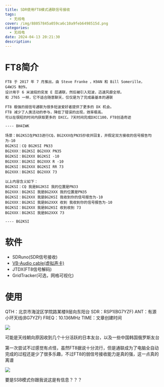 ```yaml
---
title: SDR使用FT8模式通联信号接收
tags:
  - 无线电
cover: /img/88057845a059ca6c10a9feb6498515d.png
categories:
  - 无线电
date: 2024-04-13 20:21:30
description: 
---
```

# FT8简介
```
FT8 于 2017 年 7 月推出，由 Steve Franke ，K9AN 和 Bill Somerille，G4WJS 制作。
设计用于 6 米波段的突发 E 层通联，然后被引入短波，迅速风靡全球。
和 JT65 一样，它不适合随意聊天，仅仅是为了完成最基本的通联

FT8 极强的弱信号通联为很多短波爱好者提供了更多的 DX 机会。
FT8 减少了人类活动的参与，降低了错误的出现，效率极高。
可以在很短的时间内获取更多的 DXCC。7天时间完成DXCC100，FT8创造奇迹

---- BH4IWK
```


```
场景：BG2KSI在PN33进行CQ，BG2XXX在PN35抄收并回复，并假定双方接收的信号报告均为-10
BG2KSI：CQ BG2KSI PN33
BG2XXX：BG2KSI BG2XXX PN35
BG2KSI：BG2XXX BG2KSI -10
BG2XXX：BG2KSI BG2XXX R -10
BG2KSI：BG2XXX BG2KSI RR 73
BG2XXX：BG2KSI BG2XXX 73

以上内容含义如下：
BG2KSI：CQ 我是BG2KSI 我的位置是PN33
BG2XXX：BG2KSI 我是BG2XXX 我的位置是PN35
BG2KSI：BG2XXX 我是BG2KSI 我收到你的信号报告为-10
BG2XXX：BG2KSI 我是BG2XXX 收到 我收到你的信号报告为-10
BG2KSI：BG2XXX 我是BG2KSI 收到收到 73
BG2XXX：BG2KSI 我是BG2XXX 73

---- BG2KSI
```

# 软件

+ SDRuno(SDR信号接收)
+ [VB-Audio cable(虚拟声卡)](VBCABLE_Driver_Pack43.zip)
+ JTDX(FT8信号解码)
+ GridTracker(可选，网格可视化)

# 使用
QTH：北京市海淀区学院路某楼9层向东阳台
SDR：RSP1(BG7YZF)
ANT：有源小环天线(BG7YZF)
FREQ：10.136MHz
TIME：文章创建时间

![](88057845a059ca6c10a9feb6498515d.png)

可能是天线朝向原因收到几个十分活跃的日本友台，以及一些中国韩国俄罗斯友台

第一次尝试不过感觉有点怪，虽然FT8据说十分流行，但是通联成为了电脑全自动完成的过程还是少了很多乐趣，不过FT8的弱信号接收能力是真的强，这一点真的离谱

![](c7c9077c6632ce35692c4fa5dcf36b9.png)

要是SSB模式你跟我说这是有信息？？？
